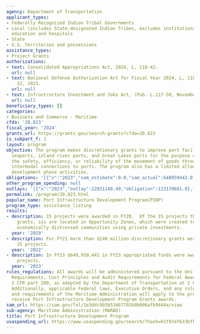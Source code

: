 ```yaml
---
agency: Department of Transportation
applicant_types:
- Federally Recognized Indian Tribal Governments
- Local (includes State-designated Indian Tribes, excludes institutions of higher
  education and hospitals
- State
- U.S. Territories and possessions
assistance_types:
- Project Grants
authorizations:
- text: Consolidated Appropriations Act, 2024, L, 118-42.
  url: null
- text: National Defense Authorization Act for Fiscal Year 2024, L, 118-31 December
    22, 2023.
  url: null
- text: Infrastructure Investment and Jobs Act, (Pub. L.117-58, November 15, 2021).
  url: null
beneficiary_types: []
categories:
- Business and Commerce - Maritime
cfda: '20.823'
fiscal_year: '2024'
grants_url: https://grants.gov/search-grants?cfda=20.823
is_subpart_f: 1
layout: program
objective: The program makes discretionary grants to improve port facilities at coastal
  seaports, inland river ports, and Great Lakes ports for the purpose of improving
  the safety, efficiency, or reliability of the movement of goods through ports and
  intermodal connections to ports. The program also has a limited allowance for certain
  development phase activities.
obligations: '[{"x":"2023","sam_estimate":0.0,"sam_actual":648959442.0,"usa_spending_actual":110766444.77},{"x":"2024","sam_estimate":0.0,"sam_actual":90000000.0,"usa_spending_actual":407853134.23},{"x":"2025","sam_estimate":0.0,"sam_actual":490000000.0,"usa_spending_actual":0.0}]'
other_program_spending: null
outlays: '[{"x":"2023","outlay":22831140.49,"obligation":123170681.0},{"x":"2024","outlay":2684381.28,"obligation":408426396.0},{"x":"2025","outlay":0.0,"obligation":0.0}]'
permalink: /program/20.823.html
popular_name: Port Infrastructure Development Program(PIDP)
program_type: assistance_listing
results:
- description: 15 projects were awarded in FY20.  Of the 15 projects that were awarded
    grants, six are located in Opportunity Zones, which were created to revitalize
    economically distressed communities using private investments.
  year: '2019'
- description: For FY21 more than $240 million discretionary grants were awarded for
    25 projects.
  year: '2022'
- description: In FY23 $648,959,442 in FY23 appropriated funds were awarded for 41
    projects.
  year: '2023'
rules_regulations: All awards will be administered pursuant to the Uniform Administrative
  Requirements, Cost Principles and Audit Requirements for Federal Awards found in
  2 CFR part 200, as adopted by the Department of Transportation at 2 CFR part 1201.
  Additionally, applicable Federal laws, Executive Orders, and any rules, regulations,
  and requirements of the Maritime Administration will apply to the projects that
  receive Port Infrastructure Development Program Grants awards.
sam_url: https://sam.gov/fal/1e3ddc9b5b53467792b9b006afb9444a/view
sub-agency: Maritime Administration (MARAD)
title: Port Infrastructure Development Program
usaspending_url: https://www.usaspending.gov/search/?hash=61f97ef633bfb235d174a987466020d0
---
```

